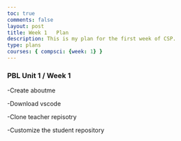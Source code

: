 ```yaml
---
toc: true
comments: false
layout: post
title: Week 1   Plan
description: This is my plan for the first week of CSP.
type: plans
courses: { compsci: {week: 1} }
---
```


### PBL Unit 1 / Week 1
-Create aboutme

-Download vscode

-Clone teacher repisotry

-Customize the student repository 

